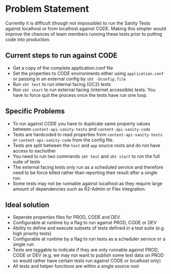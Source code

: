 Problem Statement
=================
Currently it is difficult (though not impossible) to run the Sanity Tests against localhost or from localhost against CODE. Making this simpler would improve the chances of team members running these tests prior to putting code into production.

## Current steps to run against CODE
* Get a copy of the complete application.conf file
* Set the properties to CODE environments either using `application.conf` or passing in an external config by `sbt -Dconfig.file`
* Run `sbt test` to run internal facing (GC2) tests
* Run `sbt start` to run external facing (internet accessible) tests. You have to force quit the process once the tests have run one loop.


## Specific Problems

* To run against CODE you have to duplicate same property values between `content-api-sanity-tests` and `content-api-sanity-code`
* Tests are hardcoded to read properties from `content-api-sanity-tests` or `content-api-sanity-code` from the config file.
* Tests are split between the `test` and `app` source roots and do not have access to eachother
* You need to run two commands `sbt test` and `sbt start` to run the full suite of tests
* The external facing tests only run as a scheduled service and therefore need to be force killed rather than reporting their result after a single run.
* Some tests may not be runnable against localhost as they require large amount of dependencies such as R2-Admin or Flex integration.

## Ideal solution

* Seperate properties files for PROD, CODE and DEV.
* Configurable at runtime by a flag to run against PROD, CODE or DEV
* Ability to define and execute subsets of tests defined in a test suite (e.g. high priority tests) 
* Configurable at runtime by a flag to run tests as a scheduler service or a single run
* Tests are taggable to indicate if they are only runnable against PROD, CODE or DEV (e.g. we may not want to publish some test data on PROD so would rather have certain tests run against CODE or localhost only)
* All tests and helper functions are within a single source root